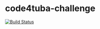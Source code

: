# code4tuba-challenge
[![Build Status](https://travis-ci.com/supero-ti/code4tuba-challenge.svg?branch=master)](https://travis-ci.com/supero-ti/code4tuba-challenge)
